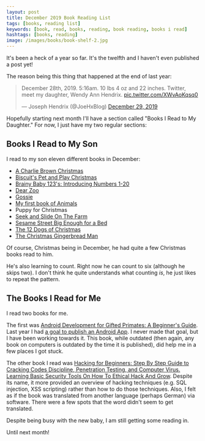 ```yaml
---
layout: post
title: December 2019 Book Reading List
tags: [books, reading list]
keywords: [book, read, books, reading, book reading, books i read]
hashtags: [books, reading]
image: /images/books/book-shelf-2.jpg
---
```


It's been a heck of a year so far. It's the twelfth and I haven't even published a post yet!

The reason being this thing that happened at the end of last year:

<blockquote class="twitter-tweet" data-theme="dark"><p lang="en" dir="ltr">December 28th, 2019. 5:16am. 10 lbs 4 oz and 22 inches. Twitter, meet my daughter, Wendy Ann Hendrix. <a href="https://t.co/XWvAoKqsq0">pic.twitter.com/XWvAoKqsq0</a></p>&mdash; Joseph Hendrix (@JoeHxBlog) <a href="https://twitter.com/JoeHxBlog/status/1211377937238364162?ref_src=twsrc%5Etfw">December 29, 2019</a></blockquote> <script async src="https://platform.twitter.com/widgets.js" charset="utf-8"></script>

Hopefully starting next month I'll have a section called "Books I Read to My Daughter." For now, I just have my two regular sections:

## Books I Read to My Son

I read to my son eleven different books in December:

* [A Charlie Brown Christmas](https://affiliates.abebooks.com/c/2462910/77416/2029?u=https://www.abebooks.com/products/isbn/9780762451456/30188181959)
* [Biscuit's Pet and Play Christmas](https://affiliates.abebooks.com/c/2462910/77416/2029?u=https://www.abebooks.com/products/isbn/9780060094706/22638738689)
* [Brainy Baby 123's: Introducing Numbers 1-20](https://affiliates.abebooks.com/c/2462910/77416/2029?u=https://www.abebooks.com/products/isbn/9781931959797/30530870455)
* [Dear Zoo](https://affiliates.abebooks.com/c/2462910/77416/2029?u=https://www.abebooks.com/products/isbn/9781416947370/30378582417)
* [Gossie](https://affiliates.abebooks.com/c/2462910/77416/2029?u=https://www.abebooks.com/products/isbn/9780618176748/30217042668)
* [My first book of Animals](https://affiliates.abebooks.com/c/2462910/77416/2029?u=https://www.abebooks.com/products/isbn/9781580480086/30357994472)
* Puppy for Christmas
* [Seek and Slide On The Farm](https://affiliates.abebooks.com/c/2462910/77416/2029?u=https://www.abebooks.com/products/isbn/9780760731536/30513946173)
* [Sesame Street Big Enough for a Bed](https://affiliates.abebooks.com/c/2462910/77416/2029?u=https://www.abebooks.com/products/isbn/9780375822704/30077277178)
* [The 12 Dogs of Christmas](https://affiliates.abebooks.com/c/2462910/77416/2029?u=https://www.abebooks.com/products/isbn/9780849979392/30536559916)
* [The Christmas Gingerbread Man](https://affiliates.abebooks.com/c/2462910/77416/2029?u=https://www.abebooks.com/products/isbn/9781576573808/30463090871)

Of course, Christmas being in December, he had quite a few Christmas books read to him.

He's also learning to count. Right now he can count to six (although he skips two). I don't think he quite understands what counting *is*, he just likes to repeat the pattern.

## The Books I Read for Me

I read two books for me.

The first was [Android Development for Gifted Primates: A Beginner's Guide](https://www.amazon.com/gp/product/B07FYSKVYY/?tag=hendrixjoseph-20). Last year I had [a goal to publish an Android App](https://www.joehxblog.com/2019-new-years-resolutions-goals/). I never made that goal, but I have been working towards it. This book, while outdated (then again, any book on computers is outdated by the time it is published), did help me in a few places I got stuck.

The other book I read was [Hacking for Beginners: Step By Step Guide to Cracking Codes Discipline, Penetration Testing, and Computer Virus. Learning Basic Security Tools On How To Ethical Hack And Grow](https://www.amazon.com/gp/product/B07ZFFHXXD/?tag=hendrixjoseph-20). Despite its name, it more provided an overview of hacking techniques (e.g. SQL injection, XSS scripting) rather than how to do those techniques. Also, I felt as if the book was translated from another language (perhaps German) via software. There were a few spots that the word didn't seem to get translated.

Despite being busy with the new baby, I am still getting some reading in.

Until next month!